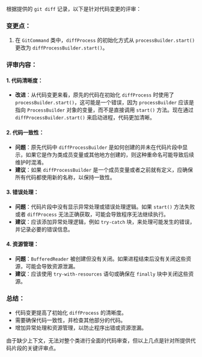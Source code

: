 根据提供的 `git diff` 记录，以下是针对代码变更的评审：

### 变更点：

1. 在 `GitCommand` 类中，`diffProcess` 的初始化方式从 `processBuilder.start()` 更改为 `diffProcessBuilder.start()`。

### 评审内容：

#### 1. 代码清晰度：
- **改进**：从代码变更来看，原先的代码在初始化 `diffProcess` 时使用了 `processBuilder.start()`，这可能是一个错误，因为 `processBuilder` 应该是指向 `ProcessBuilder` 对象的变量，而不是直接调用 `start()` 方法。现在通过 `diffProcessBuilder.start()` 来启动进程，代码更加清晰。

#### 2. 代码一致性：
- **问题**：原先代码中 `diffProcessBuilder` 是如何创建的并未在代码片段中显示，如果它是作为类成员变量或其他地方创建的，则这种重命名可能导致后续维护时混淆。
- **建议**：如果 `diffProcessBuilder` 是一个成员变量或者之前就有定义，应确保所有代码都使用新的名称，以保持一致性。

#### 3. 错误处理：
- **问题**：代码片段中没有显示异常处理或错误处理逻辑。如果 `start()` 方法失败或者 `diffProcess` 无法正确获取，可能会导致程序无法继续执行。
- **建议**：应该添加异常处理逻辑，例如 `try-catch` 块，来处理可能发生的错误，并记录必要的错误信息。

#### 4. 资源管理：
- **问题**：`BufferedReader` 被创建但没有关闭。如果进程结束后没有关闭这些资源，可能会导致资源泄漏。
- **建议**：应该使用 `try-with-resources` 语句或确保在 `finally` 块中关闭这些资源。

### 总结：
- 代码变更提高了初始化 `diffProcess` 的清晰度。
- 需要确保代码一致性，并检查其他部分的代码。
- 增加异常处理和资源管理，以防止程序出错或资源泄漏。

由于缺少上下文，无法对整个类进行全面的代码审查，但以上几点是针对所提供代码片段的关键评审点。